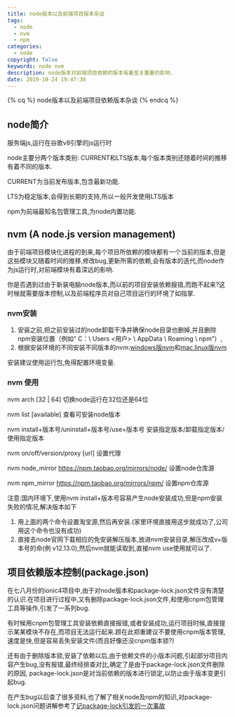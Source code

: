 ```yaml
---
title: node版本以及前端项目版本杂谈
tags:
  - node
  - nvm
  - npm
categories:
  - node
copyright: false
keywords: node nvm 
description: node版本对前端项目依赖的版本有着至关重要的影响.
date: 2019-10-24 19:47:30
---
```


{% cq %}
    node版本以及前端项目依赖版本杂谈
{% endcq %}

<!--more-->

## node简介

服务端js,运行在谷歌v8引擎的js运行时

node主要分两个版本类别: CURRENT和LTS版本,每个版本类别还随着时间的推移有着不同的版本. 

CURRENT为当前发布版本,包含最新功能.

LTS为稳定版本,会得到长期的支持,所以一般开发使用LTS版本

npm为前端最知名包管理工具,为node内置功能.

## nvm (A node.js version management)

由于前端项目模块化进程的到来,每个项目所依赖的模块都有一个当前的版本,但是这些模块又随着时间的推移,修改bug,更新所需的依赖,会有版本的迭代,而node作为js运行时,对前端模块有着深远的影响.

你是否遇到过由于新装电脑node版本,而以前的项目安装依赖报错,而跑不起来?这时候就需要版本控制,以及前端程序员对自己项目运行的环境了如指掌.

### nvm安装

1. 安装之前,把之前安装过的node卸载干净并确保node目录也删掉,并且删除npm安装位置（例如“ C：\ Users <用户> \ AppData \ Roaming \ npm”）,
2. 根据安装环境的不同安装不同版本的nvm:[windows版nvm](https://github.com/coreybutler/nvm-windows/releases)和[mac,linux版nvm](https://github.com/nvm-sh/nvm#installation-and-update)

安装建议使用运行包,免得配置环境变量.

### nvm 使用

nvm arch [32 | 64] 切换node运行在32位还是64位

nvm list [available] 查看可安装node版本

nvm install+版本号/uninstall+版本号/use+版本号 安装指定版本/卸载指定版本/使用指定版本 

nvm on/off/version/proxy [url] 设置代理 

nvm node_mirror https://npm.taobao.org/mirrors/node/ 设置node仓库源

nvm npm_mirror https://npm.taobao.org/mirrors/npm/ 设置npm仓库源

注意:国内环境下,使用nvm install+版本号容易产生node安装成功,但是npm安装失败的情况,解决版本如下
1. 用上面的两个命令设置淘宝源,然后再安装.(家里环境直接用这步就成功了,公司用这个命令也没有成功)
2. 直接去node官网下载相应的免安装解压版本,放进nvm安装目录,解压改成v+版本号的命(例 v12.13.0),然后nvm就能读取到,直接nvm use使用就可以了.

## 项目依赖版本控制(package.json)

在七八月份的ionic4项目中,由于对node版本和package-lock.json文件没有清楚的认识.在项目进行过程中,又有删除package-lock.json文件,和使用cnpm包管理工具等操作,引发了一系列bug.

有时候用cnpm包管理工具安装依赖直接报错,或者安装成功,运行项目时候,直接提示某某模块不存在,而项目无法运行起来.顾在此郑重建议不要使用cnpm版本管理,速度是快,但是容易丢失安装文件(而且好像还没cnpm版本锁?)

还有由于删除版本锁,安装了依赖以后,由于依赖文件的小版本问题,引起部分项目内容产生bug,没有报错,最终经排查对比,确定了是由于package-lock.json文件删除的原因, package-lock.json是对当前依赖的版本进行锁定,以防止由于版本变更引起bug.

在产生bug以后查了很多资料,也了解了相关node及npm的知识,对package-lock.json问题讲解参考了[记package-lock引发的一次事故](https://www.shymean.com/article/%E8%AE%B0package-lock%E5%BC%95%E5%8F%91%E7%9A%84%E4%B8%80%E6%AC%A1%E4%BA%8B%E6%95%85)
